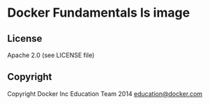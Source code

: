 Docker Fundamentals ls image
============================

## License

Apache 2.0 (see LICENSE file)

## Copyright

Copyright Docker Inc Education Team 2014 <education@docker.com> 
